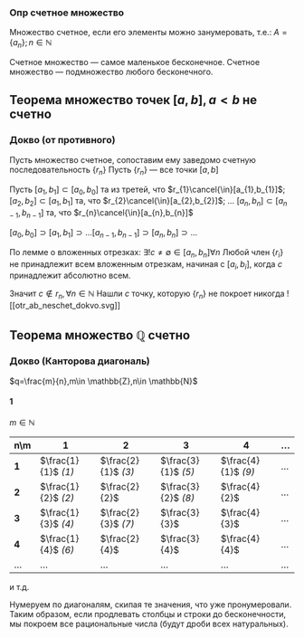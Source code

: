 ### Опр счетное множество

Множество счетное, если его элементы можно занумеровать, т.е.:
$A=\{ a_{n} \}; n\in \mathbb{N}$

Счетное множество — самое маленькое бесконечное.
Счетное множество — подмножество любого бесконечного.

## Теорема множество точек $[a,b],a<b$ не счетно

### Докво (от противного)

Пусть множество счетное, сопоставим ему заведомо счетную последовательность $\{ r_{n} \}$
Пусть $\{ r_{n} \}$ — все точки $[a,b]$

Пусть $[a_{1},b_{1}]\subset[a_{0},b_{0}]$ та из третей, что $r_{1}\cancel{\in}[a_{1},b_{1}]$;
$[a_{2},b_{2}]\subset[a_{1},b_{1}]$ та, что $r_{2}\cancel{\in}[a_{2},b_{2}]$;
$\dots$
$[a_{n},b_{n}]\subset[a_{n-1},b_{n-1}]$ та, что $r_{n}\cancel{\in}[a_{n},b_{n}]$

$[a_{0},b_{0}]\supset[a_{1},b_{1}]\supset\dots[a_{n-1},b_{n-1}]\supset[a_{n},b_{n}]\supset\dots$ 

По лемме о вложенных отрезках: $\exists!c\neq \emptyset\in[a_{n},b_{n}]\forall n$
Любой член $\{ r_{i} \}$ не принадлежит всем вложенным отрезкам, начиная с $[a_{i},b_{i}]$, когда $c$ принадлежит абсолютно всем.

Значит $c\not\in r_{n},\forall n\in \mathbb{N}$
Нашли $c$ точку, которую  $\{ r_{n} \}$ не покроет никогда
![[otr_ab_neschet_dokvo.svg]]
## Теорема множество $\mathbb{Q}$ счетно

### Докво (Канторова диагональ)

$q=\frac{m}{n},m\in \mathbb{Z},n\in \mathbb{N}$
#### 1
$m\in \mathbb{N}$

| n\\m    | 1                   | 2                   | 3                   | 4                   | $\dots$ |
| ------- | ------------------- | ------------------- | ------------------- | ------------------- | ------- |
| **1**   | $\frac{1}{1}$ _(1)_ | $\frac{2}{1}$ _(3)_ | $\frac{3}{1}$ _(5)_ | $\frac{4}{1}$ _(9)_ | $\dots$ |
| **2**   | $\frac{1}{2}$ _(2)_ | $\frac{2}{2}$       | $\frac{3}{2}$ _(8)_ | $\frac{4}{2}$       | $\dots$ |
| **3**   | $\frac{1}{3}$ _(4)_ | $\frac{2}{3}$ _(7)_ | $\frac{3}{3}$       | $\frac{4}{3}$       | $\dots$ |
| **4**   | $\frac{1}{4}$ _(6)_ | $\frac{2}{4}$       | $\frac{3}{4}$       | $\frac{4}{4}$       | $\dots$ |
| $\dots$ | $\dots$             | $\dots$             | $\dots$             | $\dots$             | $\dots$ |
и т.д.

Нумеруем по диагоналям, скипая те значения, что уже пронумеровали.
Таким образом, если продлевать столбцы и строки до бесконечности, мы покроем все рациональные числа (будут дроби всех натуральных).
